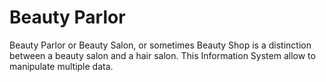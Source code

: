 # Beauty Parlor

Beauty Parlor or Beauty Salon, or sometimes Beauty Shop is a distinction between a beauty salon and a hair salon. This Information System allow to manipulate multiple data.